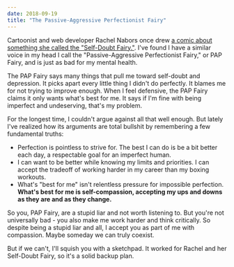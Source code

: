 ```yaml
---
date: 2018-09-19
title: "The Passive-Aggressive Perfectionist Fairy"
---
```


Cartoonist and web developer Rachel Nabors once drew [a comic about something she called the "Self-Doubt Fairy."](http://www.rachelthegreat.com/comics_stories/self-doubt-fairy/). I've found I have a similar voice in my head I call the "Passive-Aggressive Perfectionist Fairy," or PAP Fairy, and is just as bad for my mental health.

The PAP Fairy says many things that pull me toward self-doubt and depression. It picks apart every little thing I didn't do perfectly. It blames me for not trying to improve enough. When I feel defensive, the PAP Fairy claims it only wants what's best for me. It says if I'm fine with being imperfect and undeserving, that's my problem.

For the longest time, I couldn't argue against all that well enough. But lately I've realized how its arguments are total bullshit by remembering a few fundamental truths:

* Perfection is pointless to strive for. The best I can do is be a bit better each day, a respectable goal for an imperfect human.
* I can want to be better while knowing my limits and priorities. I can accept the tradeoff of working harder in my career than my boxing workouts.
* What's "best for me" isn't relentless pressure for impossible perfection. **What's best for me is self-compassion, accepting my ups and downs as they are and as they change.**

So you, PAP Fairy, are a stupid liar and not worth listening to. But you're not universally bad - you also make me work harder and think critically. So despite being a stupid liar and all, I accept you as part of me with compassion. Maybe someday we can truly coexist.

But if we can't, I'll squish you with a sketchpad. It worked for Rachel and her Self-Doubt Fairy, so it's a solid backup plan.
